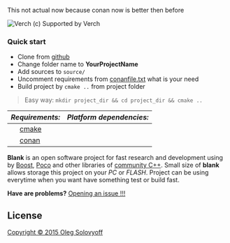 This not actual now because conan now is better then before

![Verch](https://tw-webserver1.teamworkpm.net/sites/verch/images/4FAEEB4AB5BE8E6C288E0D3EACB1D0E7.png)
(c) Supported by Verch

### Quick start
* Clone from [github](https://github.com/osolovyoff/blank.git)
* Change folder name to __YourProjectName__
* Add sources to ```source/```
* Uncomment requirements from [conanfile.txt](conanfile.txt) what is your need
* Build project by ```cmake ..``` from project folder

> Easy way: ```mkdir project_dir && cd project_dir && cmake ..```

|_Requirements:_|_Platform dependencies:_|
|---|---|
|<img src="https://dashboard.snapcraft.io/site_media/appmedia/2019/06/CMake_Mark.png" width="16" height="16"> [cmake](https://cmake.org)||
|<img src="https://avatars0.githubusercontent.com/u/15212165?s=200&v=4" width="16" height="16"> [conan](https://conan.io/)||


__Blank__ is an open software project for fast research and development using by [Boost](http://www.boost.org), [Poco](https://pocoproject.org) and other libraries of [community C++](http://www.cplusplus.com). Small size of __blank__ allows storage this project on your _PC_ or _FLASH_. Project can be using everytime when you want have something test or build fast.

__Have are problems?__ [Opening an issue !!!](https://github.com/osolovyoff/blank/issues/new)

## License
[ Copyright © 2015 Oleg Solovyoff](https://github.com/osolovyoff/blank/blob/master/LICENSE)
